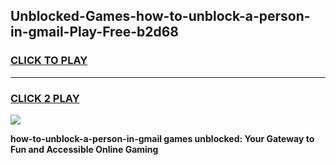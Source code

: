 
## Unblocked-Games-how-to-unblock-a-person-in-gmail-Play-Free-b2d68
<h3>
<a href="https://premium76.site?title=how-to-unblock-a-person-in-gmail&ref=12A">CLICK TO PLAY</a></h3>
<hr>

<h3>
<a href="https://premium76.site?title=how-to-unblock-a-person-in-gmail&ref=12A">CLICK 2 PLAY</a>
  
</h3>

<a href="https://premium76.site?title=how-to-unblock-a-person-in-gmail&ref=12A"><img src="https://clearcache.store/games.png"></a>


**how-to-unblock-a-person-in-gmail games unblocked: Your Gateway to Fun and Accessible Online Gaming**
